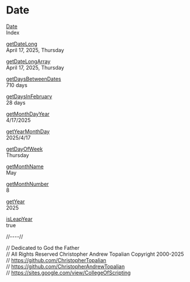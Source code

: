 # Date

[Date](date.md)  
Index  

[getDateLong](getDateLong.js)  
April 17, 2025, Thursday

[getDateLongArray](getDateLongArray.js)  
April 17, 2025, Thursday

[getDaysBetweenDates](getDaysBetweenDates.js)  
710 days

[getDaysInFebruary](getDaysInFebruary.js)  
28 days

[getMonthDayYear](getMonthDayYear.js)  
4/17/2025

[getYearMonthDay](getYearMonthDay.js)  
2025/4/17

[getDayOfWeek](getDayOfWeek.js)  
Thursday

[getMonthName](getMonthName.js)  
May

[getMonthNumber](getMonthNumber.js)  
8

[getYear](getYear.js)  
2025

[isLeapYear](isLeapYear.js)  
true

//----//

// Dedicated to God the Father  
// All Rights Reserved Christopher Andrew Topalian Copyright 2000-2025  
// https://github.com/ChristopherTopalian  
// https://github.com/ChristopherAndrewTopalian  
// https://sites.google.com/view/CollegeOfScripting

